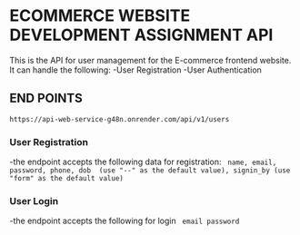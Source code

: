 # ECOMMERCE WEBSITE DEVELOPMENT ASSIGNMENT API

This is the API for user management for the E-commerce frontend website.
It can handle the following:
-User Registration
-User Authentication

## END POINTS
`https://api-web-service-g48n.onrender.com/api/v1/users`

### User Registration
-the endpoint accepts the following data for registration:
 `` name,
  email,
  password,
  phone,
  dob  (use "--" as the default value),
  signin_by (use "form" as the default value)``

### User Login
-the endpoint accepts the following for login
 `` email
  password``
